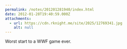 ```yaml
---
permalink: /notes/201201281940/index.html
date: 2012-01-28T19:40:59.000Z
attachments:
  - url: https://cdn.rknight.me/site/2025/12769341.jpg
    alt: null
---
```


Worst start to a WWF game ever.
